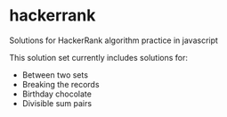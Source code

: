 # hackerrank
Solutions for HackerRank algorithm practice in javascript

This solution set currently includes solutions for:
- Between two sets
- Breaking the records
- Birthday chocolate
- Divisible sum pairs